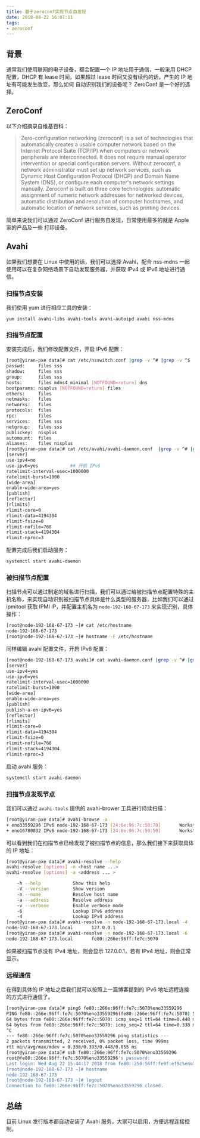 ```yaml
---
title: 基于zeroconf实现节点自发现
date: 2018-08-22 16:07:11
tags:
- zeroconf
---
```


## 背景

通常我们使用联网的电子设备，都会配置一个 IP 地址用于通信，一般采用 DHCP 配置，DHCP 有 
lease 时间，如果超过 lease 时间又没有续约的话，产生的 IP 地址有可能发生改变，那么如何
自动识别我们的设备呢？ ZeroConf 是一个好的选择。

## ZeroConf

以下介绍摘录自维基百科：
> Zero-configuration networking (zeroconf) is a set of technologies that 
automatically creates a usable computer network based on the 
Internet Protocol Suite (TCP/IP) when computers or network peripherals are 
interconnected. It does not require manual operator intervention or special 
configuration servers. Without zeroconf, a network administrator must set up 
network services, such as Dynamic Host Configuration Protocol (DHCP) and 
Domain Name System (DNS), or configure each computer's network settings manually.
Zeroconf is built on three core technologies: automatic assignment of numeric 
network addresses for networked devices, automatic distribution and resolution 
of computer hostnames, and automatic location of network services, such as printing devices.  

简单来说我们可以通过 ZeroConf 进行服务自发现，日常使用最多的就是 Apple 家的产品及一些
打印设备。

## Avahi
如果我们想要在 Linux 中使用的话，我们可以选择 Avahi，配合 nss-mdns 一起使用可以在复杂网络场景下自动发现服务器，并获取 IPv4 或 IPv6 地址进行通信。

### 扫描节点安装
我们使用 yum 进行相应工具的安装：
```
yum install avahi-libs avahi-tools avahi-autoipd avahi nss-mdns 
```

### 扫描节点配置
安装完成后，我们修改配置文件，开启 IPv6 配置：

```bash
[root@yiran-pxe data]# cat /etc/nsswitch.conf |grep -v ^# |grep -v ^$
passwd:     files sss
shadow:     files sss
group:      files sss
hosts:      files mdns4_minimal [NOTFOUND=return] dns
bootparams: nisplus [NOTFOUND=return] files
ethers:     files
netmasks:   files
networks:   files
protocols:  files
rpc:        files
services:   files sss
netgroup:   files sss
publickey:  nisplus
automount:  files
aliases:    files nisplus
[root@yiran-pxe data]# cat /etc/avahi/avahi-daemon.conf  |grep -v ^# |grep -v ^$
[server]
use-ipv4=no
use-ipv6=yes            ## 开启 IPv6 
ratelimit-interval-usec=1000000
ratelimit-burst=1000
[wide-area]
enable-wide-area=yes
[publish]
[reflector]
[rlimits]
rlimit-core=0
rlimit-data=4194304
rlimit-fsize=0
rlimit-nofile=768
rlimit-stack=4194304
rlimit-nproc=3
```

配置完成后我们启动服务：
```bash
systemctl start avahi-daemon
```

### 被扫描节点配置

扫描节点可以通过制定的域名进行扫描，我们可以通过给被扫描节点配置特殊的主机名称，来实现自动识别被扫描节点具体是什么类型的服务器，比如我们可以通过 ipmitool 获取 IPMI IP，并配置主机名为 `node-192-168-67-173` 来实现识别，具体操作：
```bash
[root@node-192-168-67-173 ~]# cat /etc/hostname 
node-192-168-67-173
[root@node-192-168-67-173 ~]# hostname -F /etc/hostname
```

同样编辑 avahi 配置文件，开启 IPv6 配置：
```bash
[root@node-192-168-67-173 avahi]# cat avahi-daemon.conf |grep -v ^# |grep -v ^$
[server]
use-ipv4=yes
use-ipv6=yes
ratelimit-interval-usec=1000000
ratelimit-burst=1000
[wide-area]
enable-wide-area=yes
[publish]
publish-a-on-ipv6=yes
[reflector]
[rlimits]
rlimit-core=0
rlimit-data=4194304
rlimit-fsize=0
rlimit-nofile=768
rlimit-stack=4194304
rlimit-nproc=3
```

启动 avahi 服务：
```bash
systemctl start avahi-daemon
```

### 扫描节点发现节点

我们可以通过 `avahi-tools` 提供的 avahi-brower 工具进行持续扫描：
```bash
[root@yiran-pxe data]# avahi-browse -a
+ eno33559296 IPv6 node-192-168-67-173 [24:6e:96:7c:50:70]       Workstation          local
+ eno16780032 IPv6 node-192-168-67-173 [24:6e:96:7c:50:50]       Workstation          local
```

可以看到我们在扫描节点已经发现了被扫描节点的信息，那么我们接下来获取具体的 IP 地址：

```bash
[root@yiran-pxe data]# avahi-resolve --help 
avahi-resolve [options] -n <host name ...>
avahi-resolve [options] -a <address ... >

    -h --help            Show this help
    -V --version         Show version
    -n --name            Resolve host name
    -a --address         Resolve address
    -v --verbose         Enable verbose mode
    -6                   Lookup IPv6 address
    -4                   Lookup IPv4 address
[root@yiran-pxe data]# avahi-resolve -n node-192-168-67-173.local -4
node-192-168-67-173.local       127.0.0.1
[root@yiran-pxe data]# avahi-resolve -n node-192-168-67-173.local -6
node-192-168-67-173.local       fe80::266e:96ff:fe7c:5070
```

如果被扫描节点没有 IPv4 地址，则会显示 127.0.0.1，若有 IPv4 地址，则会正常显示。

### 远程通信

在得到具体的 IP 地址之后我们就可以按照上一篇博客提到的 IPv6 地址远程连接的方式进行通信了。

```bash
[root@yiran-pxe data]# ping6 fe80::266e:96ff:fe7c:5070%eno33559296
PING fe80::266e:96ff:fe7c:5070%eno33559296(fe80::266e:96ff:fe7c:5070) 56 data bytes
64 bytes from fe80::266e:96ff:fe7c:5070: icmp_seq=1 ttl=64 time=0.448 ms
64 bytes from fe80::266e:96ff:fe7c:5070: icmp_seq=2 ttl=64 time=0.338 ms
^C
--- fe80::266e:96ff:fe7c:5070%eno33559296 ping statistics ---
2 packets transmitted, 2 received, 0% packet loss, time 999ms
rtt min/avg/max/mdev = 0.338/0.393/0.448/0.055 ms
[root@yiran-pxe data]# ssh fe80::266e:96ff:fe7c:5070%eno33559296
root@fe80::266e:96ff:fe7c:5070%eno33559296's password: 
Last login: Wed Aug 22 15:44:17 2018 from fe80::250:56ff:fe9f:ef9c%eno3
[root@node-192-168-67-173 ~]# hostname
node-192-168-67-173
[root@node-192-168-67-173 ~]# logout
Connection to fe80::266e:96ff:fe7c:5070%eno33559296 closed.
```

## 总结
目前 Linux 发行版本都自动安装了 Avahi 服务，大家可以启用，方便远程连接控制。


